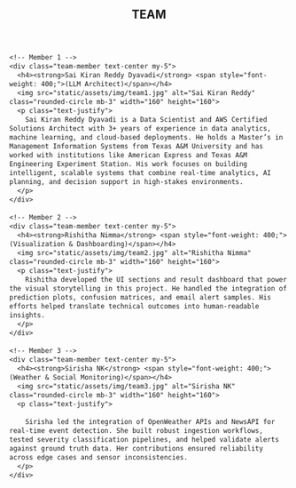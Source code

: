 <section class="bg-gradient-primary-to-secondary-gray mt5 md5" id="team">
  <div class="container px-5">
    <header>
      <h2 id="team-subtitle"><i class="bi bi-people-fill"></i> TEAM</h2>
    </header>

    <!-- Member 1 -->
    <div class="team-member text-center my-5">
      <h4><strong>Sai Kiran Reddy Dyavadi</strong> <span style="font-weight: 400;">(LLM Architect)</span></h4>
      <img src="static/assets/img/team1.jpg" alt="Sai Kiran Reddy" class="rounded-circle mb-3" width="160" height="160">
      <p class="text-justify">
        Sai Kiran Reddy Dyavadi is a Data Scientist and AWS Certified Solutions Architect with 3+ years of experience in data analytics, machine learning, and cloud-based deployments. He holds a Master’s in Management Information Systems from Texas A&M University and has worked with institutions like American Express and Texas A&M Engineering Experiment Station. His work focuses on building intelligent, scalable systems that combine real-time analytics, AI planning, and decision support in high-stakes environments.
      </p>
    </div>

    <!-- Member 2 -->
    <div class="team-member text-center my-5">
      <h4><strong>Rishitha Nimma</strong> <span style="font-weight: 400;">(Visualization & Dashboarding)</span></h4>
      <img src="static/assets/img/team2.jpg" alt="Rishitha Nimma" class="rounded-circle mb-3" width="160" height="160">
      <p class="text-justify">
        Rishitha developed the UI sections and result dashboard that power the visual storytelling in this project. He handled the integration of prediction plots, confusion matrices, and email alert samples. His efforts helped translate technical outcomes into human-readable insights.
      </p>
    </div>

    <!-- Member 3 -->
    <div class="team-member text-center my-5">
      <h4><strong>Sirisha NK</strong> <span style="font-weight: 400;">(Weather & Social Monitoring)</span></h4>
      <img src="static/assets/img/team3.jpg" alt="Sirisha NK" class="rounded-circle mb-3" width="160" height="160">
      <p class="text-justify">

        Sirisha led the integration of OpenWeather APIs and NewsAPI for real-time event detection. She built robust ingestion workflows, tested severity classification pipelines, and helped validate alerts against ground truth data. Her contributions ensured reliability across edge cases and sensor inconsistencies.
      </p>
    </div>

  </div>
</section>
